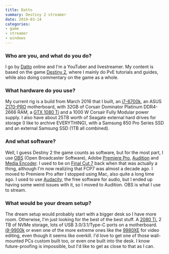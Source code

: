 ```yaml
---
title: Datto
summary: Destiny 2 streamer 
date: 2019-03-14
categories:
- game
- streamer
- windows
---
```


### Who are you, and what do you do?

I go by [Datto](https://www.youtube.com/user/DattoDoesDestiny "Datto's YouTube account.") online and I'm a YouTuber and livestreamer. My content is based on the game [Destiny 2][destiny-2], where I mainly do PvE tutorials and guides, while also doing commentary on the game as a whole.

### What hardware do you use?

My current rig is a build from March 2016 that I built, an [i7-6700k][core-i7-6700k], an ASUS [Z170-PRO][] motherboard, with 32GB of Corsair Dominator Platinum DDR4-2666 RAM, a [GTX 1080 Ti][geforce-gtx-1080-ti] and a 1000 W Corsair Fully Modular power supply. I also have about 25TB worth of Seagate external hard drives for storage (I like to archive EVERYTHING), with a Samsung 850 Pro Series SSD and an external Samsung SSD (1TB all combined).

### And what software?

Well, I guess Destiny 2 the game counts as software, but for the most part, I use [OBS][obs-studio] (Open Broadcaster Software), Adobe [Premiere Pro][premiere-pro], [Audition][] and [Media Encoder][media-encoder]. I used to be on [Final Cut 7][final-cut-pro] back when that was actually a thing, although I'm now realizing that FCP7 was almost a decade ago. I moved to Premiere Pro after I stopped using Mac, also quite a long time ago. I used to use [Audacity][], the free software for audio, but I ended up having some weird issues with it, so I moved to Audition. OBS is what I use to stream.

### What would be your dream setup?

The dream setup would probably start with a bigger desk so I have more room. Otherwise, I'm just looking for the best of the best stuff. A [2080 Ti][geforce-rtx-2080-ti], 2 TB of NVMe storage, lots of USB 3.0/3.1/Type-C ports on a motherboard. [i9-9900k][core-i9-9900k] or even one of the more extreme ones like the [9980XE][core-i9-9980xe] for video editing, even though it seems like overkill. I'd love to get one of those wall-mounted PCs custom built too, or even one built into the desk. I know future-proofing is impossible, but I'd like to get as close to that as I can.

[audacity]: https://sourceforge.net/projects/audacity/ "An open-source, cross-platform audio editor."
[audition]: https://creative.adobe.com/products/audition "An audio editing software suite."
[core-i7-6700k]: https://corpredirect.intel.com/Redirector/404Redirector.aspx?https://ark.intel.com/products/88195/Intel-Core-i7-6700K-Processor-8M-Cache-up-to-4_20-GHz "A computer processor."
[core-i9-9900k]: https://corpredirect.intel.com/Redirector/404Redirector.aspx?https://www.intel.com/content/www/us/en/products/processors/core/i9-processors/i9-9900k.html "A CPU."
[core-i9-9980xe]: https://corpredirect.intel.com/Redirector/404Redirector.aspx?https://www.intel.com/content/www/us/en/products/processors/core/x-series/i9-9980xe.html "A CPU."
[destiny-2]: https://www.destinythegame.com/ "A looter shooter MMO."
[final-cut-pro]: https://en.wikipedia.org/wiki/Final_Cut_Pro "A nonlinear video editor."
[geforce-gtx-1080-ti]: https://www.nvidia.com/en-us/geforce/10-series/ "A graphics card."
[geforce-rtx-2080-ti]: https://www.nvidia.com/en-us/geforce/20-series/ "A graphics card."
[media-encoder]: https://creative.adobe.com/products/media-encoder "Software for encoding video for broadcast and the web."
[obs-studio]: https://obsproject.com/ "Video recording and streaming software."
[premiere-pro]: https://en.wikipedia.org/wiki/Adobe_Premiere_Pro "A video editing suite."
[z170-pro]: https://www.asus.com/us/SupportOnly/Z170PRO/HelpDesk_Knowledge/ "A motherboard."
